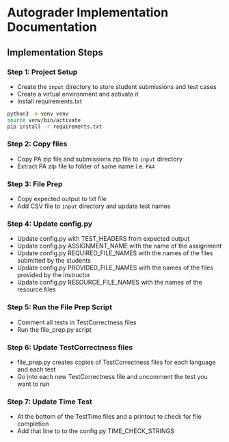 # Autograder Implementation Documentation

## Implementation Steps

### Step 1: Project Setup
- Create the `input` directory to store student submissions and test cases
- Create a virtual environment and activate it
- Install requirements.txt

```bash
python3 -m venv venv
source venv/bin/activate
pip install -r requirements.txt
```

### Step 2: Copy files
 - Copy PA zip file and submissions zip file to `input` directory
 - Extract PA zip file to folder of same name i.e. `PA4`

### Step 3: File Prep
 - Copy expected output to txt file
 - Add CSV file to `input` directory and update test names

### Step 4: Update config.py
 - Update config.py with TEST_HEADERS from expected output
 - Update config.py ASSIGNMENT_NAME with the name of the assignment
 - Update config.py REQUIRED_FILE_NAMES with the names of the files submitted by the students
 - Update config.py PROVIDED_FILE_NAMES with the names of the files provided by the instructor
 - Update config.py RESOURCE_FILE_NAMES with the names of the resource files
 
### Step 5: Run the File Prep Script
 - Comment all tests in TestCorrectness files
 - Run the file_prep.py script
 
### Step 6: Update TestCorrectness files
 - file_prep.py creates copies of TestCorrectness files for each language and each test
 - Go into each new TestCorrectness file and uncomment the test you want to run

### Step 7: Update Time Test
 - At the bottom of the TestTime files and a printout to check for file completion
 - Add that line to to the config.py TIME_CHECK_STRINGS